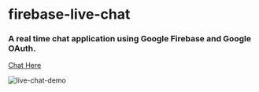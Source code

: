 # firebase-live-chat

### A real time chat application using Google Firebase and Google OAuth.

[Chat Here](https://jhadev.github.io/firebase-live-chat/)

![live-chat-demo](https://user-images.githubusercontent.com/42519030/54730812-4602a480-4b61-11e9-8086-9e211335a2d8.jpg)

